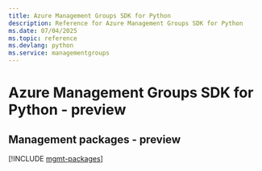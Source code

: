 ```yaml
---
title: Azure Management Groups SDK for Python
description: Reference for Azure Management Groups SDK for Python
ms.date: 07/04/2025
ms.topic: reference
ms.devlang: python
ms.service: managementgroups
---
```

# Azure Management Groups SDK for Python - preview

## Management packages - preview
[!INCLUDE [mgmt-packages](management-groups-mgmt-index.md)]